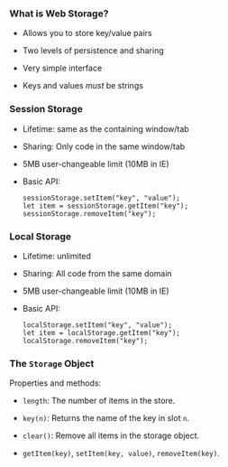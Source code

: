 ### What is Web Storage?

  * Allows you to store key/value pairs

  * Two levels of persistence and sharing

  * Very simple interface

  * Keys and values *must* be strings

### Session Storage

  * Lifetime: same as the containing window/tab

  * Sharing: Only code in the same window/tab

  * 5MB user-changeable limit (10MB in IE)

  * Basic API:

    ~~~ {.javascript}
    sessionStorage.setItem("key", "value");
    let item = sessionStorage.getItem("key");
    sessionStorage.removeItem("key");
    ~~~

### Local Storage

  * Lifetime: unlimited

  * Sharing: All code from the same domain

  * 5MB user-changeable limit (10MB in IE)

  * Basic API:

    ~~~ {.javascript}
    localStorage.setItem("key", "value");
    let item = localStorage.getItem("key");
    localStorage.removeItem("key");
    ~~~

### The `Storage` Object

Properties and methods:

  * `length`: The number of items in the store.

  * `key(n)`: Returns the name of the key in slot `n`.

  * `clear()`: Remove all items in the storage object.

  * `getItem(key)`, `setItem(key, value)`, `removeItem(key)`.
